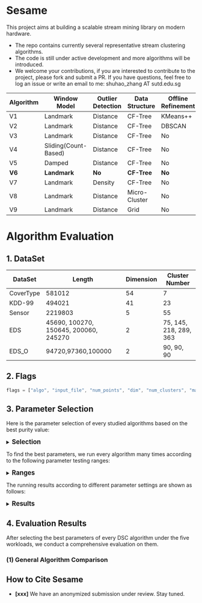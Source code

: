 # Sesame

This project aims at building a scalable stream mining library on modern hardware. 

- The repo contains currently several representative stream clustering algorithms.
- The code is still under active development and more algorithms will be introduced.
- We welcome your contributions, if you are interested to contribute to the project, please fork and submit a PR. If you have questions, feel free to log an issue or write an email to me: shuhao_zhang AT sutd.edu.sg

| Algorithm  | Window Model                 | Outlier Detection | Data Structure  | Offline Refinement |
| ---------- | ---------------------------- | ----------------- | --------------- | ------------------ |
| V1 | Landmark             | Distance  | CF-Tree | KMeans++   |
| V2 | Landmark             | Distance  | CF-Tree | DBSCAN     |
| V3 | Landmark             | Distance  | CF-Tree | No         |
| V4 | Sliding(Count-Based) | Distance  | CF-Tree | No         |
| V5 | Damped               | Distance  | CF-Tree | No         |
| **V6** | **Landmark**         | **No**    |**CF-Tree**  | **No**     |
| V7 | Landmark             | Density   | CF-Tree | No         |
| V8 | Landmark             | Distance  | Micro-Cluster | No         |
| V9     | Landmark                 | Distance      | Grid          | No             |



# Algorithm Evaluation

## 1. DataSet

| DataSet   | Length                                | Dimension | Cluster Number |
| --------- | ------------------------------------- | --------- | -------------- |
| CoverType | 581012                                | 54        | 7              |
| KDD-99    | 494021                                | 41        | 23             |
| Sensor    | 2219803                               | 5         | 55             |
| EDS       | 45690, 100270, 150645, 200060, 245270 | 2         | 75, 145, 218, 289, 363 |
| EDS_O     | 94720,97360,100000                    | 2         | 90, 90, 90 |

## 2. Flags

```javascript
flags = ["algo", "input_file", "num_points", "dim", "num_clusters", "max_in_nodes", "max_leaf_nodes", "distance_threshold", "seed", "coreset_size", "radius", "delta", "beta", "buf_size", "alpha", "lambda", "clean_interval", "min_weight", "base", "cm", "cl", "grid_width", "min_points", "epsilon", "mu", "num_last_arr", "time_window", "num_online_clusters", "delta_grid", "num_samples"];
```

## 3. Parameter Selection
Here is the  parameter selection of every studied algorithms based on the best purity value:

<details>
<summary> <big ><b>Selection</b></big> </summary>

##### 1. General Comparison

<u>(1) BIRCH</u>

| Metrics    | CoverType | KDD-99  | Sensor | EDS      | EDS_O   |
| ---------- | --------- | ------- | ------ | -------- | ------- |
| Purity     | 0.7898    | 0.99013 | 0.2545 | 0.877017 | 0.69688 |
| CMM        |           |         |        |          |         |
| Throughput | 13733     | 17692.4 |        |          |         |
| Latency    |           |         |        |          |         |
| ETB        |           |         |        | N.A.     | N.A.    |

<u>(2) StreamKM++</u>

| Metrics    | CoverType                     | KDD-99                      | Sensor                      | EDS                      | EDS_O                  |
| ---------- | ----------------------------- | --------------------------- | --------------------------- | ------------------------ | ---------------------- |
| Purity     | 0.8942                        | 0.9983                      | 0.5526                      | 0.9889                   | 0.9766                 |
| CMM        |                               |                             |                             |                          |                        |
| Throughput | 4299.3                        | 5374.48                     | 28322.2                     | 22857.7                  | 41612.5                |
| Latency    | 232.147                       | 185.527                     | 34.932                      | 43.1948                  | 23.4792                |
| ETB        | 134.8804，130.7746，0，4.1059 | 91.6544，84.0582，0，7.5962 | 77.5422，74.1204，0，3.4217 | 10.5944，3.8744，0，6.72 | 2.3479,1.3493,0,0.9986 |

<u>(3) EDMStream</u>

| Metrics    | CoverType | KDD-99 | Sensor | EDS    | EDS_O  |
| ---------- | --------- | ------ | ------ | ------ | ------ |
| Purity     | 0.6876    | 0.9629 | 0.1359 | 0.0313 | 0.3589 |
| CMM        |           |        |        |        |        |
| Throughput |           |        |        |        |        |
| Latency    |           |        |        |        |        |
| ETB        |           |        |        | N.A.   | N.A.   |

<u>(4) DBStream</u>

| Metrics    | CoverType | KDD-99 | Sensor | EDS    | EDS_O  |
| ---------- | --------- | ------ | ------ | ------ | ------ |
| Purity     | 0.6679    | 0.5624 | 0.0780 | 0.0384 | 0.0792 |
| CMM        |           |        |        |        |        |
| Throughput |           |        |        |        |        |
| Latency    |           |        |        |        |        |
| ETB        |           |        |        | N.A.   | N.A.   |

<u>(5) DStream</u>

| Metrics    | CoverType | KDD-99  | Sensor  | EDS       | EDS_O  |
| ---------- | --------- | ------- | ------- | --------- | ------ |
| Purity     | 0.66751   | 0.56237 | 0.05913 | 0.0192033 | 0.0792 |
| CMM        |           |         |         |           |        |
| Throughput |           |         |         |           |        |
| Latency    |           |         |         |           |        |
| ETB        |           |         |         | N.A.      | N.A.   |

<u>(6) DenStream</u>

| Metrics    | CoverType | KDD-99 | Sensor  | EDS    | EDS_O  |
| ---------- | --------- | ------ | ------- | ------ | ------ |
| Purity     | 0.66751   | 0.7787 | 0.03025 | 0.0906 | 0.2758 |
| CMM        |           |        |         |        |        |
| Throughput |           |        |         |        |        |
| Latency    |           |        |         |        |        |
| ETB        |           |        |         | N.A.   | N.A.   |

<u>(7) CluStream</u>

| Metrics    | CoverType | KDD-99 | Sensor | EDS  | EDS_O |
| ---------- | --------- | ------ | ------ | ---- | ----- |
| Purity     | 0.7353    | 0.9771 | 0.0993 |      |       |
| CMM        |           |        |        |      |       |
| Throughput |           |        |        |      |       |
| Latency    |           |        |        |      |       |
| ETB        |           |        |        | N.A. | N.A.  |

<u>(8) SL-KMeans</u>

| Metrics    | CoverType | KDD-99  | Sensor  | EDS        | EDS_O  |
| ---------- | --------- | ------- | ------- | ---------- | ------ |
| Purity     | 0.66751   | 0.56237 | 0.02914 | 0.00718392 | 0.0792 |
| CMM        |           |         |         |            |        |
| Throughput |           |         |         |            |        |
| Latency    |           |         |         |            |        |
| ETB        |           |         |         | N.A.       | N.A.   |

##### 2. Design Aspect Study
</details>

To find the best parameters, we run every algorithm many times according to the following parameter testing ranges:

<details>
<summary> <big ><b>Ranges</b></big> </summary>
<b>1. General Comparison</b>

<u>(1) BIRCH </u>

| Parameter          | CoverType      | KDD-99         | Sensor         | EDS            | EDS_O          |
| ------------------ | -------------- | -------------- | -------------- | -------------- | -------------- |
| max_in_nodes       | {10,20,30,40}  | {10,20,30,40}  | {10,20,30,40}  | {10,20,30,40}  | {10,20,30,40}  |
| max_leaf_nodes     | {10,20,30,40}  | {10,20,30,40}  | {10,20,30,40}  | {10,20,30,40}  | {10,20,30,40}  |
| distance_threshold | {100,200,300}  | {50,100,250,600}    | {10,20,30,40}  | [10,10,100]   | [10,10,100]   |

<u>(2) StreamKM++ </u>

| Parameter    | CoverType      | KDD-99            | Sensor            | EDS            | EDS_O          |
| ------------ | -------------- | ----------------- | ----------------- | -------------- | -------------- |
| seed         | 1,10,100       | 1,10,100          | 1,10,100          | 1,10,100       | 1,10,100       |
| num_clusters | 7              | 23                | 54                | 363            | 90             |
| coreset_size | [500,500,5000] | [1000,1000,10000] | [1000,1000,10000] | [500,500,5000] | [500,500,5000] |

<u>(3) EDMStream </u>

| Parameter | CoverType        | KDD-99            | Sensor            | EDS              | EDS_O            |
| --------- | ---------------- | ----------------- | ----------------- | ---------------- | ---------------- |
| radius    | [100,500,1600]   | [100,100,500]     | [0.2,0.7,3]       | {10,20,30}       | {10,20,30}       |
| delta     | 1500             | 1500              | 300               | 300              | 300              |
| beta      | [0.1,0.3, 1]     | [0.1,0.3,1]       | [0.1,0.3,1]       | [0.1,0.3,1]      | [0.1,0.3,1]      |
| buf_size  | [1000,1000,4000] | [1000,3000,10000] | [1000,3000,10000] | [1000,1000,4000] | [1000,1000,4000] |
| alpha     | 0.998            | 0.998             | 0.998             | 0.998            | 0.998            |
| lambda    | 1                | 1                 | 1                 | 1                | 1                |

<u>(4) DBStream </u>

| Parameter       | CoverType             | KDD-99       | Sensor | EDS | EDS_O |
| --------------- | --------------------- | ------------ | ------ | --------------- | --------------- |
| lambda          | {0.25,0.125}          | {0.25,0.125} | 0.998  | 0.998 | 0.998 |
| radius          | 300                   | [80,20, 200] | 2      | {10,20,30} | {10,20,30}            |
| clean_interval | 400                   | 500          | 1500   | 400 | 400 |
| min_weight       | 0.5                   | 0.5          | 0.25   | 0.5 | 0.5 |
| alpha           | {0.2,0.3,0.4,0.5,0.6} | 0.4          | 0.3    | {0.2,0.3,0.4,0.5,0.6} | {0.2,0.3,0.4,0.5,0.6} |
| base            | 2                     | 2            | 2      | 2 | 2 |

<u>(5) DStream </u>

| Parameter | CoverType       | KDD-99                    | Sensor          | EDS | EDS_O |
| ---------  | --------------- | ------------------------- | --------------- | ---------  | ---------  |
| lambda     | {0.998, 0.999}  | {0.998,0.999}             | 0.998           | 0.998 | 0.998 |
| beta       | {0.001,0.3} | {0.001,0.3}               | 0.001           | {0.001,0.3} | {0.001,0.3} |
| cm         | [5,5,20]        | {1.001, 3}                | 4               | 4 | 4 |
| cl         | {0.8,1.0,0.001} | {0.7,0.8,0.9,0.999,1.001} | 2               | 2 | 2 |
| grid_width | [12,1,15]       | [4,1,8]                   | [0.15,0.05,0.5] | [4,1,8] | [4,1,8] |

<u>(6) DenStream</u>

| Parameter  | CoverType    | KDD-99       | Sensor       | EDS          | EDS_O        |
| ---------- | ------------ | ------------ | ------------ | ------------ | ------------ |
| buf_size   | 1500         | 1500         | 1500         | 1500         | 1500         |
| min_points | {10,30,50}   | {10,30,50}   | 5            | {10,30,50}   | {10,30,50}   |
| epsilon    | [25,10,45]   | [25,10,45]   | 0.8          | {10,20,30}   | {10,20,30}   |
| base       | 2            | 2            | 2            | 2            | 2            |
| lambda     | {0.25,0.125} | {0.25,0.125} | {0.25,0.125} | {0.25,0.125} | {0.25,0.125} |
| mu         | [2,4,10]     | [2,4,10]     | 6            | [2,4,10]     | [2,4,10]     |
| beta       | 0.25         | 0.25         | 0.25         | 0.25         | 0.25         |

<u>(7) CluStream</u>

| Parameter           | CoverType     | KDD-99        | Sensor        | EDS           | EDS_O         |
| ------------------- | ------------- | ------------- | ------------- | ------------- | ------------- |
| num_last_arr        | {2,5,8}       | {2,9,16}      | {2,9,16}      | {2,9,16}      | {2,9,16}      |
| time_window         | {200,275,350} | {200,275,350} | 1000          | {200,275,350} | {200,275,350} |
| time_interval       | 100           | 100           | 100           | 100           | 100           |
| num_online_clusters | {80,110,140}  | {60,100,140}  | {100,150,200} | **{1000, 1500, 2000}** | **{300, 500, 700}** |
| radius              | {2,14,26}     | {2,5,8}       | 15            | {10,20,30}    | {10,20,30}    |
| buf_size            | 1500          | 1500          | 500           | 1500          | 1500          |
| offline_time_window | 0             | 0             | 0             | 0             | 0             |

<u>(8) SL-KMeans </u>

| Parameter            | CoverType      | KDD-99         | Sensor       |
| -------------------- | -------------- | -------------- | ------------ |
| delta_grid           | {0.2, 0.5, 0.7}        | {0.2, 0.5, 0.7}       | {0.2, 0.5, 0.7}     |
| num_samples          | {100, 500, 1000}   | {100, 500, 1000}   | {100, 500, 1000}         |

<b>2. Design Aspect Study</b>

<u>(1) V1 </u>

| Parameter                  | CoverType          | KDD-99              | Sensor              | EDS                 | EDS_O               |
| -------------------------- | ------------------ | ------------------- | ------------------- | ------------------- | ------------------- |
| max_in_nodes               | 400                | 400                 | 1000                 | 100                 | 100                 |
| max_leaf_nodes             | 100                | 100                 | 100                 | 100                 | 100                 |
| distance_threshold         | 600               | 100                 | 10                 | 100                 | 20                  |
| Landmark                   | {1000,10000,20000} | {1000,10000,20000 } | {1000,10000,20000 } | {1000,10000,20000 } | {1000,10000,20000 } |
| outlier_distance_threshold | 1000               | 1000                | 20                  | {10,15}             | {10,15}             |
| outlier_cap                | {100,300,500}      | {100,300,500}       | {100,300,500}       | {100,300,500}       | {100,300,500}       |
| seed                       | {1,10,100}         | {1,10,100}          | {1,10,100}          | {1,10,100}          | {1,10,100}          |

<u>(2) V2 </u>

| Parameter                  | CoverType          | KDD-99              | Sensor              | EDS                 | EDS_O               |
| -------------------------- | ------------------ | ------------------- | ------------------- | ------------------- | ------------------- |
| max_in_nodes               | 400                | 400                 | 400                 | 100                 | 100                 |
| max_leaf_nodes             | 100                | 100                 | 100                 | 100                 | 100                 |
| distance_threshold         | 600               | 100                 | 100                 | 100                 | 20                  |
| landmark                   | {1000,10000,20000} | {1000,10000,20000 } | {1000,10000,20000 } | {1000,10000,20000 } | {1000,10000,20000 } |
| outlier_distance_threshold | 1000               | 1000                | 20                  | {10,15}             | {10,15}             |
| outlier_cap                | {100,300,500}      | {100,300,500}       | {100,300,500}       | {100,300,500}       | {100,300,500}       |
| min_points                 | 10                 | 10                  | 5                   | 10                  | 10                  |
| epsilon                    | 25                 | 25                  | 0.8                 | 10                  | 10                  |

<u>(3) V3 </u>

| Parameter                  | CoverType          | KDD-99              | Sensor              | EDS                 | EDS_O               |
| -------------------------- | ------------------ | ------------------- | ------------------- | ------------------- | ------------------- |
| max_in_nodes               | 400                | 400                 | 400                 | 100                 | 100                 |
| max_leaf_nodes             | 100                | 100                 | 100                 | 100                 | 100                 |
| distance_threshold         | 600               | 100                 | 100                 | 100                 | 20                  |
| landmark                   | {1000,10000,20000} | {1000,10000,20000 } | {1000,10000,20000 } | {1000,10000,20000 } | {1000,10000,20000 } |
| outlier_distance_threshold | 1000               | 1000                | 20                  | {10,15}             | {10,15}             |
| outlier_cap                | {100,300,500}      | {100,300,500}       | {100,300,500}       | {100,300,500}       | {100,300,500}       |

<u>(4) V4 </u>

| Parameter                  | CoverType          | KDD-99              | Sensor              | EDS                 | EDS_O               |
| -------------------------- | ------------------ | ------------------- | ------------------- | ------------------- | ------------------- |
| max_in_nodes               | 400                | 400                 | 400                 | 100                 | 100                 |
| max_leaf_nodes             | 100                | 100                 | 100                 | 100                 | 100                 |
| distance_threshold         | 600               | 100                 | 100                 | 100                 | 20                  |
| sliding                    | {1000,10000,20000} | {1000,10000,20000 } | {1000,10000,20000 } | {1000,10000,20000 } | {1000,10000,20000 } |
| outlier_distance_threshold | 1000               | 1000                | 20                  | {10,15}             | {10,15}             |
| outlier_cap                | {100,300,500}      | {100,300,500}       | {100,300,500}       | {100,300,500}       | {100,300,500}       |

<u>(5) V5 </u>

| Parameter                  | CoverType     | KDD-99        | Sensor        | EDS           | EDS_O         |
| -------------------------- | ------------- | ------------- | ------------- | ------------- | ------------- |
| max_in_nodes               | 400           | 400           | 400           | 100           | 100           |
| max_leaf_nodes             | 100           | 100           | 100           | 100           | 100           |
| distance_threshold         | 600          | 100           | 100           | 100           | 20            |
| outlier_distance_threshold | 1000          | 1000          | 20            | {10,15}       | {10,15}       |
| outlier_cap                | {100,300,500} | {100,300,500} | {100,300,500} | {100,300,500} | {100,300,500} |
| lamda                      | {0.5,1.5,2}   | {0.5,1.5,2}   | {0.5,1.5,2}   | {0.5,1.5,2}   | {0.5,1.5,2}   |
| alpha                      | {1.1,1.5,2}   | {1.1,1.5,2}   | {1.1,1.5,2}   | {1.1,1.5,2}   | {1.1,1.5,2}   |

<u>(6) V6 </u>

| Parameter          | CoverType          | KDD-99             | Sensor             | EDS                | EDS_O              |
| ------------------ | ------------------ | ------------------ | ------------------ | ------------------ | ------------------ |
| max_in_nodes       | 400                | 400                | 400                | 100                | 100                |
| max_leaf_nodes     | 100                | 100                | 100                | 100                | 100                |
| distance_threshold | 600               | 100                | 100                | 100                | 20                 |
| landmark           | {1000,10000,20000} | {1000,10000,20000} | {1000,10000,20000} | {1000,10000,20000} | {1000,10000,20000} |

<u>(7) V7 </u>

| Parameter                 | CoverType          | KDD-99             | Sensor             | EDS                | EDS_O              |
| ------------------------- | ------------------ | ------------------ | ------------------ | ------------------ | ------------------ |
| max_in_nodes              | 400                | 400                | 400                | 100                | 100                |
| max_leaf_nodes            | 100                | 100                | 100                | 100                | 100                |
| distance_threshold        | 600               | 100                | 100                | 100                | 20                 |
| landmark                  | {1000,10000,20000} | {1000,10000,20000} | {1000,10000,20000} | {1000,10000,20000} | {1000,10000,20000} |
| outlier_density_threshold | {100,300,500}      | {100,300,500}      | {100,300,500}      | {100,300,500}      | {100,300,500}      |
| outlier_cap               | {100,300,500}      | {100,300,500}      | {100,300,500}      | {100,300,500}      | {100,300,500}      |
| neighbor_distance         | {2000,3000,5000}   | {200,300,500}      | {200,300,500}      | {200,300,500}      | {30,50}            |

<u>(8) V8 </u>

| Parameter                  | CoverType          | KDD-99              | Sensor              | EDS                 | EDS_O               |
| -------------------------- | ------------------ | ------------------- | ------------------- | ------------------- | ------------------- |
| distance_threshold         | 1600               | 100                 | 100                 | 100                 | 20                  |
| landmark                   | {1000,10000,20000} | {1000,10000,20000 } | {1000,10000,20000 } | {1000,10000,20000 } | {1000,10000,20000 } |
| outlier_distance_threshold | 1000               | 1000                | 20                  | {10,15}             | {10,15}             |
| outlier_cap                | {100,300,500}      | {100,300,500}       | {100,300,500}       | {100,300,500}       | {100,300,500}       |

<u>(9) V9 </u>

| Parameter                  | CoverType          | KDD-99                    | Sensor             | EDS                | EDS_O              |
| -------------------------- | ------------------ | ------------------------- | ------------------ | ------------------ | ------------------ |
| beta                       | {0.001,0.3}        | {0.001,0.3}               | 0.001              | {0.001,0.3}        | {0.001,0.3}        |
| cm                         | [5,5,20]           | {1.001, 3}                | 4                  | 4                  | 4                  |
| cl                         | {0.8,1.0,0.001}    | {0.7,0.8,0.9,0.999,1.001} | 2                  | 2                  | 2                  |
| landmark                   | {1000,10000,20000} | {1000,10000,20000}        | {1000,10000,20000} | {1000,10000,20000} | {1000,10000,20000} |
| outlier_distance_threshold | 1000               | 1000                      | 20                 | {10,15}            | {10,15}            |
| outlier_cap                | {100,300,500}      | {100,300,500}             | {100,300,500}      | {100,300,500}      | {100,300,500}      |


</details> 

The running results according to different parameter settings are shown as follows:

<details>
<summary> <big><b>Results</b></big> </summary>

<b>1. General Comparison</b>

<u>(1) BIRCH </u>

| id       | algo      | workload      | max_in_nodes | max_leaf_nodes | distance_threshold | cmm          | purity       |
| -------- | --------- | ------------- | ------------ | -------------- | ------------------ | ------------ | ------------ |
| 79       | Birch     | CoverType     | 400          | 100            | 100                | 0.410019     | 0.7898       |
| 80       | Birch     | CoverType     | 400          | 100            | 600                | 0.410019     | 0.7898       |
| 81       | Birch     | CoverType     | 400          | 100            | 1100               | 0.410019     | 0.7898       |
| **82**   | **Birch** | **CoverType** | **400**      | **100**        | **1600**           | **0.410019** | **0.7898**   |
| 2367     | Birch     | EDS           | 100          | 100            | 20                 | 0.150215     | 0.877017     |
| 2368     | Birch     | EDS           | 100          | 100            | 40                 | 0.150215     | 0.877017     |
| 2369     | Birch     | EDS           | 100          | 100            | 60                 | 0.150215     | 0.877017     |
| 2370     | Birch     | EDS           | 100          | 100            | 80                 | 0.150215     | 0.877017     |
| **2371** | **Birch** | **EDS**       | **100**      | **100**        | **100**            | **0.150215** | **0.877017** |
| **279**  | **Birch** | **EDS_O**     | **100**      | **100**        | **20**             | **0.354992** | **0.69688**  |
| **374**  | **Birch** | **KDD99**     | **400**      | **100**        | **100**            | **0.591514** | **0.99013**  |
| **231**  | **Birch** | **sensor**    | **400**      | **100**        | **100**            | **0.344888** | **0.2545**   |

<u>(2) StreamKM++ </u>

| id   | algo         | workload  | tag  | workload  | seed | num_clusters | coreset_size | cmm      | purity   |
| ---- | ------------ | --------- | ---- | --------- | ---- | ------------ | ------------ | -------- | -------- |
| 1456 | StreamKMeans | CoverType |      | CoverType | 1    | 7            | 5000         | 0.406903 | 0.89424  |
| 2074 | StreamKMeans | EDS       |      | EDS       | 10   | 363          | 5000         | 0.150501 | 0.988853 |
| 2204 | StreamKMeans | EDS_O     |      | EDS_O     | 10   | 90           | 5000         | 0.372093 | 0.97659  |
| 2336 | StreamKMeans | KDD99     |      | KDD99     | 100  | 23           | 10000        | 0.591537 | 0.99829  |
| 2366 | StreamKMeans | sensor    |      | sensor    | 100  | 54           | 10000        | 0.3484   | 0.55258  |

<u>(3) EDMStream </u>

| id       | algo          | workload      | workload      | radius  | delta    | beta    | buf_size  | alpha     | lambda | cmm          | purity      |
| -------- | ------------- | ------------- | ------------- | ------- | -------- | ------- | --------- | --------- | ------ | ------------ | ----------- |
| 1480     | EDMStream     | CoverType     | CoverType     | 100     | 1500     | 1       | 2000      | 0.998     | 1      | 0.408466     | 0.68761     |
| 1481     | EDMStream     | CoverType     | CoverType     | 100     | 1500     | 1       | 3000      | 0.998     | 1      | 0.408466     | 0.68761     |
| **1483** | **EDMStream** | **CoverType** | **CoverType** | **100** | **1500** | **1**   | **4000**  | **0.998** | **1**  | **0.408466** | **0.68761** |
| 1478     | EDMStream     | CoverType     | CoverType     | 100     | 1500     | 1       | 1000      | 0.998     | 1      | 0.408466     | 0.68761     |
| 2245     | EDMStream     | EDS           | EDS           | 30      | 300      | 0.1     | 1000      | 0.998     | 1      | 0.150491     | 0.031272    |
| 2247     | EDMStream     | EDS           | EDS           | 30      | 300      | 0.1     | 2000      | 0.998     | 1      | 0.150491     | 0.031272    |
| 2248     | EDMStream     | EDS           | EDS           | 30      | 300      | 0.1     | 3000      | 0.998     | 1      | 0.150491     | 0.031272    |
| 2249     | EDMStream     | EDS           | EDS           | 30      | 300      | 0.1     | 4000      | 0.998     | 1      | 0.150491     | 0.031272    |
| 2250     | EDMStream     | EDS           | EDS           | 30      | 300      | 0.4     | 1000      | 0.998     | 1      | 0.150491     | 0.031272    |
| 2251     | EDMStream     | EDS           | EDS           | 30      | 300      | 0.4     | 2000      | 0.998     | 1      | 0.150491     | 0.031272    |
| 2252     | EDMStream     | EDS           | EDS           | 30      | 300      | 0.4     | 3000      | 0.998     | 1      | 0.150491     | 0.031272    |
| 2253     | EDMStream     | EDS           | EDS           | 30      | 300      | 0.4     | 4000      | 0.998     | 1      | 0.150491     | 0.031272    |
| 2254     | EDMStream     | EDS           | EDS           | 30      | 300      | 0.7     | 1000      | 0.998     | 1      | 0.150491     | 0.031272    |
| 2255     | EDMStream     | EDS           | EDS           | 30      | 300      | 0.7     | 2000      | 0.998     | 1      | 0.150491     | 0.031272    |
| 2257     | EDMStream     | EDS           | EDS           | 30      | 300      | 0.7     | 3000      | 0.998     | 1      | 0.150491     | 0.031272    |
| 2258     | EDMStream     | EDS           | EDS           | 30      | 300      | 0.7     | 4000      | 0.998     | 1      | 0.150491     | 0.031272    |
| 2259     | EDMStream     | EDS           | EDS           | 30      | 300      | 1       | 1000      | 0.998     | 1      | 0.150491     | 0.031272    |
| 2260     | EDMStream     | EDS           | EDS           | 30      | 300      | 1       | 2000      | 0.998     | 1      | 0.150491     | 0.031272    |
| 2261     | EDMStream     | EDS           | EDS           | 30      | 300      | 1       | 3000      | 0.998     | 1      | 0.150491     | 0.031272    |
| **2262** | **EDMStream** | **EDS**       | **EDS**       | **30**  | **300**  | **1**   | **4000**  | **0.998** | **1**  | **0.150491** | 0.031272    |
| 2312     | EDMStream     | EDS_O         | EDS_O         | 20      | 300      | 1       | 1000      | 0.998     | 1      | 0.347311     | 0.35894     |
| 2313     | EDMStream     | EDS_O         | EDS_O         | 20      | 300      | 1       | 2000      | 0.998     | 1      | 0.347311     | 0.35894     |
| 2315     | EDMStream     | EDS_O         | EDS_O         | 20      | 300      | 1       | 3000      | 0.998     | 1      | 0.347311     | 0.35894     |
| **2316** | **EDMStream** | **EDS_O**     | **EDS_O**     | **20**  | **300**  | **1**   | **4000**  | **0.998** | **1**  | **0.347311** | **0.35894** |
| 1761     | EDMStream     | KDD99         | KDD99         | 100     | 1500     | 0.7     | 1000      | 0.998     | 1      | 0.591539     | 0.96294     |
| 1816     | EDMStream     | KDD99         | KDD99         | 100     | 1500     | 0.7     | 4000      | 0.998     | 1      | 0.591539     | 0.96294     |
| 1869     | EDMStream     | KDD99         | KDD99         | 100     | 1500     | 0.7     | 7000      | 0.998     | 1      | 0.591539     | 0.96294     |
| 1923     | **EDMStream** | **KDD99**     | **KDD99**     | **100** | **1500** | **0.7** | **10000** | **0.998** | **1**  | **0.591539** | **0.96294** |
| 2146     | EDMStream     | sensor        | sensor        | 1.6     | 300      | 0.4     | 4000      | 0.998     | 1      | 0.356389     | 0.13586     |
| 2141     | EDMStream     | sensor        | sensor        | 1.6     | 300      | 0.1     | 1000      | 0.998     | 1      | 0.356389     | 0.13586     |
| 2142     | EDMStream     | sensor        | sensor        | 1.6     | 300      | 0.1     | 4000      | 0.998     | 1      | 0.356389     | 0.13586     |
| 2143     | EDMStream     | sensor        | sensor        | 1.6     | 300      | 0.1     | 7000      | 0.998     | 1      | 0.356389     | 0.13586     |
| 2144     | EDMStream     | sensor        | sensor        | 1.6     | 300      | 0.1     | 10000     | 0.998     | 1      | 0.356389     | 0.13586     |
| 2145     | EDMStream     | sensor        | sensor        | 1.6     | 300      | 0.4     | 1000      | 0.998     | 1      | 0.356389     | 0.13586     |
| 2161     | EDMStream     | sensor        | sensor        | 1.6     | 300      | 1       | 10000     | 0.998     | 1      | 0.356389     | 0.13586     |
| 2148     | EDMStream     | sensor        | sensor        | 1.6     | 300      | 0.4     | 7000      | 0.998     | 1      | 0.356389     | 0.13586     |
| 2149     | EDMStream     | sensor        | sensor        | 1.6     | 300      | 0.4     | 10000     | 0.998     | 1      | 0.356389     | 0.13586     |
| 2150     | EDMStream     | sensor        | sensor        | 1.6     | 300      | 0.7     | 1000      | 0.998     | 1      | 0.356389     | 0.13586     |
| 2151     | EDMStream     | sensor        | sensor        | 1.6     | 300      | 0.7     | 4000      | 0.998     | 1      | 0.356389     | 0.13586     |
| 2152     | EDMStream     | sensor        | sensor        | 1.6     | 300      | 0.7     | 7000      | 0.998     | 1      | 0.356389     | 0.13586     |
| **2153** | **EDMStream** | **sensor**    | **sensor**    | **1.6** | **300**  | **0.7** | **10000** | **0.998** | **1**  | **0.356389** | **0.13586** |
| 2156     | EDMStream     | sensor        | sensor        | 1.6     | 300      | 1       | 1000      | 0.998     | 1      | 0.356389     | 0.13586     |
| 2157     | EDMStream     | sensor        | sensor        | 1.6     | 300      | 1       | 4000      | 0.998     | 1      | 0.356389     | 0.13586     |
| 2159     | EDMStream     | sensor        | sensor        | 1.6     | 300      | 1       | 7000      | 0.998     | 1      | 0.356389     | 0.13586     |

<u>(4) DBStream </u>

| id       | algo         | workload      | workload      | lambda    | radius  | clean_interval | min_weight | alpha   | base  | cmm          | purity      |
| -------- | ------------ | ------------- | ------------- | --------- | ------- | -------------- | ---------- | ------- | ----- | ------------ | ----------- |
| 1396     | DBStream     | CoverType     | CoverType     | 0.125     | 300     | 400            | 0.5        | 0.3     | 2     | 0.402467     | 0.66789     |
| 1397     | DBStream     | CoverType     | CoverType     | 0.125     | 300     | 400            | 0.5        | 0.4     | 2     | 0.402467     | 0.66789     |
| 1398     | DBStream     | CoverType     | CoverType     | 0.125     | 300     | 400            | 0.5        | 0.5     | 2     | 0.402467     | 0.66789     |
| 1399     | DBStream     | CoverType     | CoverType     | 0.125     | 300     | 400            | 0.5        | 0.6     | 2     | 0.402467     | 0.66789     |
| **1395** | **DBStream** | **CoverType** | **CoverType** | **0.125** | **300** | **400**        | **0.5**    | **0.2** | **2** | **0.402467** | **0.66789** |
| 1416     | DBStream     | **EDS**       | **EDS**       | **0.998** | **20**  | **400**        | **0.5**    | **0.2** | **2** | **0.150491** | **0.03835** |
| 1428     | DBStream     | EDS           | EDS           | 0.998     | 20      | 400            | 0.5        | 0.6     | 2     | 0.150491     | 0.03835     |
| 1425     | DBStream     | EDS           | EDS           | 0.998     | 20      | 400            | 0.5        | 0.5     | 2     | 0.150491     | 0.03835     |
| 1422     | DBStream     | EDS           | EDS           | 0.998     | 20      | 400            | 0.5        | 0.4     | 2     | 0.150491     | 0.03835     |
| 1419     | DBStream     | EDS           | EDS           | 0.998     | 20      | 400            | 0.5        | 0.3     | 2     | 0.150491     | 0.03835     |
| 1430     | DBStream     | **EDS_O**     | **EDS_O**     | **0.998** | **10**  | **400**        | **0.5**    | **0.2** | **2** | **0.346867** | **0.0792**  |
| 1444     | DBStream     | EDS_O         | EDS_O         | 0.998     | 30      | 400            | 0.5        | 0.6     | 2     | 0.346867     | 0.0792      |
| 1443     | DBStream     | EDS_O         | EDS_O         | 0.998     | 20      | 400            | 0.5        | 0.6     | 2     | 0.346867     | 0.0792      |
| 1442     | DBStream     | EDS_O         | EDS_O         | 0.998     | 10      | 400            | 0.5        | 0.6     | 2     | 0.346867     | 0.0792      |
| 1441     | DBStream     | EDS_O         | EDS_O         | 0.998     | 30      | 400            | 0.5        | 0.5     | 2     | 0.346867     | 0.0792      |
| 1440     | DBStream     | EDS_O         | EDS_O         | 0.998     | 20      | 400            | 0.5        | 0.5     | 2     | 0.346867     | 0.0792      |
| 1439     | DBStream     | EDS_O         | EDS_O         | 0.998     | 10      | 400            | 0.5        | 0.5     | 2     | 0.346867     | 0.0792      |
| 1438     | DBStream     | EDS_O         | EDS_O         | 0.998     | 30      | 400            | 0.5        | 0.4     | 2     | 0.346867     | 0.0792      |
| 1437     | DBStream     | EDS_O         | EDS_O         | 0.998     | 20      | 400            | 0.5        | 0.4     | 2     | 0.346867     | 0.0792      |
| 1436     | DBStream     | EDS_O         | EDS_O         | 0.998     | 10      | 400            | 0.5        | 0.4     | 2     | 0.346867     | 0.0792      |
| 1435     | DBStream     | EDS_O         | EDS_O         | 0.998     | 30      | 400            | 0.5        | 0.3     | 2     | 0.346867     | 0.0792      |
| 1434     | DBStream     | EDS_O         | EDS_O         | 0.998     | 20      | 400            | 0.5        | 0.3     | 2     | 0.346867     | 0.0792      |
| 1433     | DBStream     | EDS_O         | EDS_O         | 0.998     | 10      | 400            | 0.5        | 0.3     | 2     | 0.346867     | 0.0792      |
| 1432     | DBStream     | EDS_O         | EDS_O         | 0.998     | 30      | 400            | 0.5        | 0.2     | 2     | 0.346867     | 0.0792      |
| 1431     | DBStream     | EDS_O         | EDS_O         | 0.998     | 20      | 400            | 0.5        | 0.2     | 2     | 0.346867     | 0.0792      |
| 1405     | DBStream     | KDD99         | KDD99         | 0.25      | 180     | 500            | 0.5        | 0.4     | 2     | 0.591282     | 0.56237     |
| 1400     | DBStream     | KDD99         | KDD99         | 0.25      | 80      | 500            | 0.5        | 0.4     | 2     | 0.591282     | 0.56237     |
| 1401     | DBStream     | KDD99         | KDD99         | 0.25      | 100     | 500            | 0.5        | 0.4     | 2     | 0.591282     | 0.56237     |
| 1402     | DBStream     | KDD99         | KDD99         | 0.25      | 120     | 500            | 0.5        | 0.4     | 2     | 0.591282     | 0.56237     |
| 1403     | DBStream     | KDD99         | KDD99         | 0.25      | 140     | 500            | 0.5        | 0.4     | 2     | 0.591282     | 0.56237     |
| 1404     | DBStream     | KDD99         | KDD99         | 0.25      | 160     | 500            | 0.5        | 0.4     | 2     | 0.591282     | 0.56237     |
| 1413     | DBStream     | KDD99         | KDD99         | 0.125     | 200     | 500            | 0.5        | 0.4     | 2     | 0.591282     | 0.56237     |
| 1412     | DBStream     | KDD99         | KDD99         | 0.125     | 180     | 500            | 0.5        | 0.4     | 2     | 0.591282     | 0.56237     |
| 1411     | DBStream     | KDD99         | KDD99         | 0.125     | 160     | 500            | 0.5        | 0.4     | 2     | 0.591282     | 0.56237     |
| 1410     | DBStream     | KDD99         | KDD99         | 0.125     | 140     | 500            | 0.5        | 0.4     | 2     | 0.591282     | 0.56237     |
| 1409     | DBStream     | KDD99         | KDD99         | 0.125     | 120     | 500            | 0.5        | 0.4     | 2     | 0.591282     | 0.56237     |
| 1408     | DBStream     | KDD99         | KDD99         | 0.125     | 100     | 500            | 0.5        | 0.4     | 2     | 0.591282     | 0.56237     |
| 1407     | DBStream     | KDD99         | KDD99         | 0.125     | 80      | 500            | 0.5        | 0.4     | 2     | 0.591282     | 0.56237     |
| **1406** | **DBStream** | **KDD99**     | **KDD99**     | **0.25**  | **200** | **500**        | **0.5**    | **0.4** | **2** | **0.591282** | **0.56237** |
| **1414** | **DBStream** | **sensor**    | **sensor**    | **0.998** | **2**   | **1500**       | **0.5**    | **0.3** | **2** | **0.340904** | **0.07795** |

<u>(5) DStream</u>

all are the same

<u>(6) DenStream</u>

all are the same

<u>(7) CluStream</u>

| id       | algo          | workload      | workload      | num_last_arr | time_window | num_online_clusters | radius | buf_size | cmm          | purity      |
| -------- | ------------- | ------------- | ------------- | ------------ | ----------- | ------------------- | ------ | -------- | ------------ | ----------- |
| **2414** | **CluStream** | **CoverType** | **CoverType** | **2**        | **350**     | **110**             | **14** | **1500** | **0.403882** | **0.73528** |
| 2508     | CluStream     | KDD99         | KDD99         | 2            | 350         | 60                  | 2      | 1500     | 0.591417     | 0.97706     |
| 2509     | CluStream     | KDD99         | KDD99         | 2            | 350         | 60                  | 5      | 1500     | 0.591417     | 0.97706     |
| **2510** | **CluStream** | **KDD99**     | **KDD99**     | **2**        | **350**     | **60**              | **8**  | **1500** | **0.591417** | **0.97706** |
| **2846** | **CluStream** | **sensor**    | **sensor**    | **2**        | **1000**    | **200**             | **15** | **500**  | **0.343071** | **0.09932** |

<u>(8) SL-KMeans</u>

all are the same
</details>

## 4. Evaluation Results
After selecting the best parameters of every DSC algorithm under the five workloads, we conduct a comprehensive evaluation on them.
### (1) General Algorithm Comparison






## How to Cite Sesame

* **[xxx]** We have an anonymized submission under review. Stay tuned.
